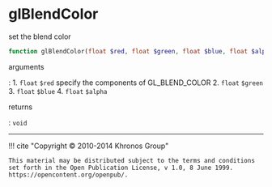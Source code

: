 # glBlendColor
set the blend color

```php
function glBlendColor(float $red, float $green, float $blue, float $alpha) : void
```

arguments

:    1. `float` `$red` specify the components of
    <constant>GL_BLEND_COLOR</constant>
    2. `float` `$green` 
    3. `float` `$blue` 
    4. `float` `$alpha` 

returns

:    `void` 

---
     

!!! cite "Copyright © 2010-2014 Khronos Group"

    This material may be distributed subject to the terms and conditions set forth in the Open Publication License, v 1.0, 8 June 1999. https://opencontent.org/openpub/.